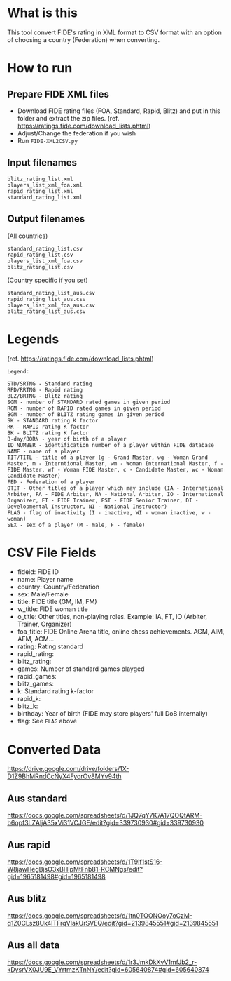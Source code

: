 # What is this

This tool convert FIDE's rating in XML format to CSV format with an option of choosing a country (Federation) when converting.

# How to run

## Prepare FIDE XML files
- Download FIDE rating files (FOA, Standard, Rapid, Blitz) and put in this folder and extract the zip files. (ref. https://ratings.fide.com/download_lists.phtml)
- Adjust/Change the federation if you wish 
- Run `FIDE-XML2CSV.py` 

## Input filenames
```
blitz_rating_list.xml
players_list_xml_foa.xml
rapid_rating_list.xml
standard_rating_list.xml
```

## Output filenames 

(All countries)
```
standard_rating_list.csv
rapid_rating_list.csv
players_list_xml_foa.csv
blitz_rating_list.csv
```

(Country specific if you set)
```
standard_rating_list_aus.csv
rapid_rating_list_aus.csv
players_list_xml_foa_aus.csv
blitz_rating_list_aus.csv
```

# Legends
(ref. https://ratings.fide.com/download_lists.phtml)
```
Legend:

STD/SRTNG - Standard rating
RPD/RRTNG - Rapid rating
BLZ/BRTNG - Blitz rating
SGM - number of STANDARD rated games in given period
RGM - number of RAPID rated games in given period
BGM - number of BLITZ rating games in given period
SK - STANDARD rating K factor
RK - RAPID rating K factor
BK - BLITZ rating K factor
B-day/BORN - year of birth of a player
ID NUMBER - identification number of a player within FIDE database
NAME - name of a player
TIT/TITL - title of a player (g - Grand Master, wg - Woman Grand Master, m - Interntional Master, wm - Woman International Master, f - FIDE Master, wf - Woman FIDE Master, c - Candidate Master, wc - Woman Candidate Master)
FED - Federation of a player
OTIT - Other titles of a player which may include (IA - International Arbiter, FA - FIDE Arbiter, NA - National Arbiter, IO - International Organizer, FT - FIDE Trainer, FST - FIDE Senior Trainer, DI - Developmental Instructor, NI - National Instructor)
FLAG - flag of inactivity (I - inactive, WI - woman inactive, w - woman)
SEX - sex of a player (M - male, F - female)
```

# CSV File Fields

- fideid: FIDE ID
- name: Player name
- country: Country/Federation
- sex: Male/Female
- title: FIDE title (GM, IM, FM)
- w_title: FIDE woman title
- o_title: Other titles, non-playing roles. Example: IA, FT, IO (Arbiter, Trainer, Organizer)
- foa_title: FIDE Online Arena title, online chess achievements. AGM, AIM, AFM, ACM...
- rating: Rating standard
- rapid_rating:
- blitz_rating: 
- games: Number of standard games playged
- rapid_games: 
- blitz_games:
- k: Standard rating k-factor 
- rapid_k: 
- blitz_k:
- birthday: Year of birth (FIDE may store players' full DoB internally)
- flag: See `FLAG` above

# Converted Data 

https://drive.google.com/drive/folders/1X-D1Z9BhMRndCcNyX4FyorOv8MYv94th

## Aus standard
https://docs.google.com/spreadsheets/d/1JQ7qY7K7A17QOQtARM-b6opf3LZAljA35xVi31VCJGE/edit?gid=339730930#gid=339730930

## Aus rapid
https://docs.google.com/spreadsheets/d/1T9lf1stS16-W8jawHegBjsO3xBHIpMtFnb81-RCMNgs/edit?gid=1965181498#gid=1965181498

## Aus blitz
https://docs.google.com/spreadsheets/d/1tn0TOONOoy7oCzM-q1Z0CLsz8Uk4ITFrqVIakUrSVEQ/edit?gid=2139845551#gid=2139845551

## Aus all data
https://docs.google.com/spreadsheets/d/1r3JmkDkXvV1mfJb2_r-kDysrVX0JU9E_VYrtmzKTnNY/edit?gid=605640874#gid=605640874